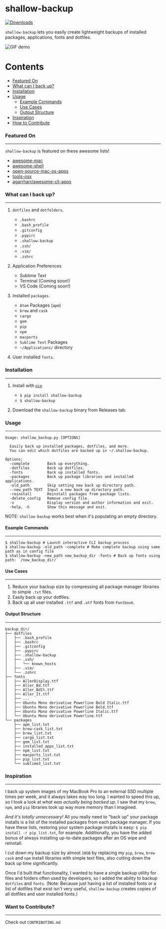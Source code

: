 # shallow-backup

[![Downloads](http://pepy.tech/badge/shallow-backup)](http://pepy.tech/count/shallow-backup)

`shallow-backup` lets you easily create lightweight backups of installed packages, applications, fonts and dotfiles.

![GIF demo](img/demo_faster.gif)

Contents
========

 * [Featured On](#featured-on)
 * [What can I back up?](#what-can-i-back-up)
 * [Installation](#installation)
 * [Usage](#usage)
    * [Example Commands](#example-commands)
    * [Use Cases](#use-cases)
    * [Output Structure](#output-structure)
 * [Inspiration](#inspiration)
 * [How to Contribute](#how-to-contribute)

### Featured On
---

`shallow-backup` is featured on these awesome lists!

* [awesome-mac](https://github.com/jaywcjlove/awesome-mac)
* [awesome-shell](https://github.com/alebcay/awesome-shell)
* [open-source-mac-os-apps](https://github.com/serhii-londar/open-source-mac-os-apps)
* [tools-osx](https://github.com/morgant/tools-osx)
* [agarrharr/awesome-cli-apps](https://github.com/agarrharr/awesome-cli-apps)

### What can I back up?
---

1. `dotfiles` and `dotfolders`.
    * `.bashrc`
    * `.bash_profile`
    * `.gitconfig`
    * `.pypirc`
    * `.shallow-backup`
    * `.ssh/`
    * `.vim/`
    * `.zshrc`

2. Application Preferences
    * Sublime Text
    * Terminal (Coming soon!)
    * VS Code (Coming soon!)

3. Installed `packages`.
    * `Atom` Packages (`apm`)
    * `brew` and `cask`
    * `cargo`
    * `gem`
    * `pip`
    * `npm`
    * `macports`
    * `Sublime Text` Packages
    * `~/Applications/` directory

4. User installed `fonts`.

### Installation
---

1. Install with [`pip`](https://pypi.org/project/shallow-backup/)
    + `$ pip install shallow-backup`
    + `$ shallow-backup`

2. Download the `shallow-backup` binary from Releases tab.

### Usage
---

```shell
Usage: shallow_backup.py [OPTIONS]

  Easily back up installed packages, dotfiles, and more.
  You can edit which dotfiles are backed up in ~/.shallow-backup.

Options:
  -complete        Back up everything.
  -dotfiles        Back up dotfiles.
  -fonts           Back up installed fonts.
  -packages        Back up package libraries and installed applications.
  -old_path        Skip setting new back up directory path.
  --new_path TEXT  Input a new back up directory path.
  -reinstall       Reinstall packages from package lists.
  -delete_config   Remove config file.
  -v               Display version and author information and exit.
  -help, -h        Show this message and exit.
```

NOTE: `shallow-backup` works best when it's populating an empty directory.

#### Example Commands
---

```shell
$ shallow-backup # Launch interactive CLI backup process
$ shallow-backup -old_path -complete # Make complete backup using same path as in config file
$ shallow-backup -new_path new_backup_dir -fonts # Back up fonts using path: `/new_backup_dir/`
```

#### Use Cases
---

1. Reduce your backup size by compressing all package manager libraries to simple `.txt` files.
2. Easily back up your dotfiles.
3. Back up all user installed `.ttf` and `.otf` fonts from `Fontbook`.

#### Output Structure
---

```shell
backup_dir/
├── dotfiles
│   ├── .bash_profile
│   ├── .bashrc
│   ├── .gitconfig
│   ├── .pypirc
│   ├── .shallow-backup
│   ├── .ssh/
│   │   └── known_hosts
│   ├── .vim/
│   └── .zshrc
├── fonts
│   ├── AllerDisplay.ttf
│   ├── Aller_Bd.ttf
│   ├── Aller_BdIt.ttf
│   ├── Aller_It.ttf
│   ├── ...
│   ├── Ubuntu Mono derivative Powerline Bold Italic.ttf
│   ├── Ubuntu Mono derivative Powerline Bold.ttf
│   ├── Ubuntu Mono derivative Powerline Italic.ttf
│   └── Ubuntu Mono derivative Powerline.ttf
└── packages
    ├── apm_list.txt
    ├── brew-cask_list.txt
    ├── brew_list.txt
    ├── cargo_list.txt
    ├── gem_list.txt
    ├── installed_apps_list.txt
    ├── npm_list.txt
    ├── macports_list.txt
    ├── pip_list.txt
    └── sublime3_list.txt
```

### Inspiration
---

I back up system images of my MacBook Pro to an external SSD multiple times per week, and it always takes way too long. I wanted to speed this up, so I took a look at *what was actually being backed up*. I saw that my `brew`, `npm`, and `pip` libraries took up way more memory than I imagined.

*And it's totally unnecessary!* All you really need to "back up" your package installs is a list of the installed packages from each package manager. If you have these lists, restoring your system package installs is easy: `$ pip install -r pip_list.txt`, for example. Additionally, you have the added bonus of always installing up-to-date packages after an OS wipe and reinstall.

I cut down my backup size by almost `10GB` by replacing my `pip`, `brew`, `brew cask` and `npm` install libraries with simple text files, also cutting down the back up time significantly.

Once I'd built that functionality, I wanted to have a single backup utility for files and folders often used by developers, so I added the ability to backup `dotfiles` and `fonts`. (Note: Because just having a list of installed fonts or a list of dotfiles that exist isn't very useful, `shallow-backup` creates copies of all dotfiles and user installed fonts.)

### Want to Contribute?
---

Check out `CONTRIBUTING.md`

